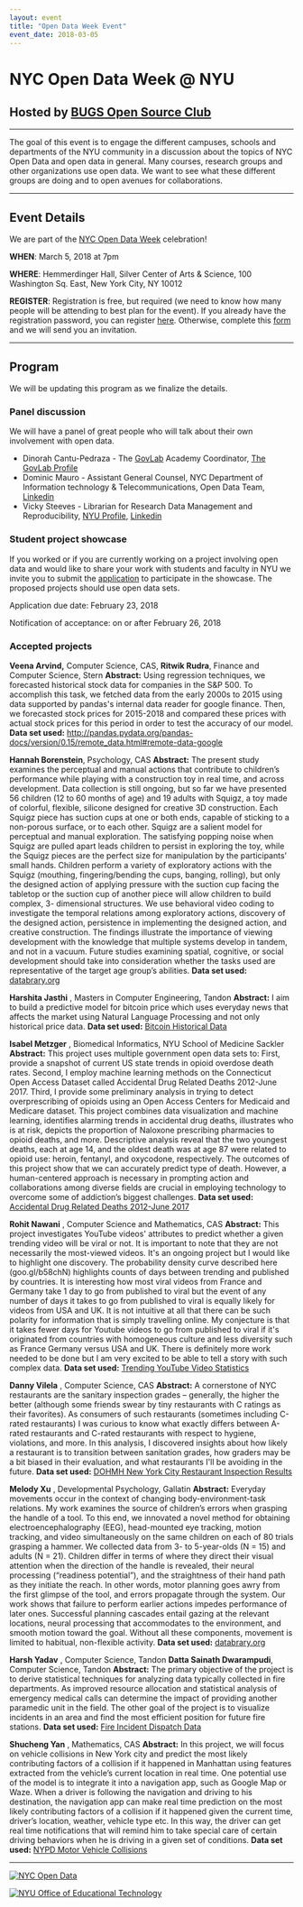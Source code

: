 ```yaml
---
layout: event
title: "Open Data Week Event"
event_date: 2018-03-05
---
```


# NYC Open Data Week @ NYU
## Hosted by [BUGS Open Source Club](https://bugs-nyu.github.io/)

--------------------------------------------------------------

The goal of this event is to engage the different campuses, schools and
departments of the NYU community in a discussion about the topics of NYC
Open Data and open data in general. Many courses, research groups and
other organizations use open data. We want to see what these different
groups are doing and to open avenues for collaborations.

--------------------------------------------------------------

## Event Details

We are part of the [NYC Open Data Week](https://www.open-data.nyc/)
celebration!

**WHEN**: March 5, 2018 at 7pm

**WHERE**: Hemmerdinger Hall, Silver Center of Arts & Science, 100
Washington Sq. East, New York City, NY 10012

**REGISTER**: Registration is free, but required (we need to know how many
people will be attending to best plan for the event). If you already
have the registration password, you can register
[here](https://www.eventbrite.com/e/nyc-open-data-week-nyu-hosted-by-bugs-tickets-42397663553).
Otherwise, complete this [form](https://goo.gl/forms/jGNMekxQ52ucYwbz1)
and we will send you an invitation.

--------------------------------------------------------------

## Program

We will be updating this program as we finalize the details.

### Panel discussion

We will have a panel of great people who will talk about their own
involvement with open data.

- Dinorah Cantu-Pedraza - The [GovLab](http://www.thegovlab.org/) Academy Coordinator, [The GovLab Profile](http://www.thegovlab.org/team.html#dinorah-cantu-pedraza)
- Dominic Mauro - Assistant General Counsel, NYC Department of Information technology & Telecommunications, Open Data Team, [Linkedin](https://www.linkedin.com/in/dominicmauro/)
- Vicky Steeves - Librarian for Research Data Management and Reproducibility, [NYU Profile](https://library.nyu.edu/people/victoria-steeves/), [Linkedin](https://www.linkedin.com/in/victoriaisteeves/)


### Student project showcase

If you worked or if you are currently working on a project involving
open data and would like to share your work with students and faculty in
NYU we invite you to submit the
[application](https://goo.gl/forms/jGNMekxQ52ucYwbz1) to participate in
the showcase. The proposed projects should use open data sets.

Application due date: February 23, 2018

Notification of acceptance: on or after February 26, 2018

### Accepted projects

**Veena Arvind,** Computer Science, CAS,
**Ritwik Rudra**, Finance and Computer Science, Stern
**Abstract:** Using regression techniques, we forecasted historical stock data for companies in the S&P 500. To accomplish this task, we
fetched data from the early 2000s to 2015 using data supported by pandas's internal data reader for google finance. Then, we forecasted
stock prices for 2015-2018 and compared these prices with actual stock prices for this period in order to test the accuracy of our model.
**Data set used:**
<http://pandas.pydata.org/pandas-docs/version/0.15/remote_data.html#remote-data-google>

**Hannah Borenstein**, Psychology, CAS
**Abstract:** The present study examines the perceptual and manual actions that contribute to children’s performance while playing with a
construction toy in real time, and across development. Data collection is still ongoing, but so far we have presented 56 children (12 to 60
months of age) and 19 adults with Squigz, a toy made of colorful, flexible, silicone designed for creative 3D construction. Each Squigz piece has suction cups at one or both ends, capable of sticking to a non-porous surface, or to each other. Squigz are a salient model for perceptual and manual exploration. The satisfying popping noise when Squigz are pulled apart leads children to persist in exploring the toy,
while the Squigz pieces are the perfect size for manipulation by the participants’ small hands. Children perform a variety of exploratory
actions with the Squigz (mouthing, fingering/bending the cups, banging, rolling), but only the designed action of applying pressure with the
suction cup facing the tabletop or the suction cup of another piece will allow children to build complex, 3- dimensional structures. We use
behavioral video coding to investigate the temporal relations among exploratory actions, discovery of the designed action, persistence in
implementing the designed action, and creative construction. The findings illustrate the importance of viewing development with the knowledge that multiple systems develop in tandem, and not in a vacuum. Future studies examining spatial, cognitive, or social development should take into consideration whether the tasks used are representative of the target age group’s abilities.
**Data set used:** [databrary.org](https://nyu.databrary.org/)

**Harshita Jasthi** , Masters in Computer Engineering, Tandon
**Abstract:** I aim to build a predictive model for bitcoin price which uses everyday news that affects the market using Natural Language
Processing and not only historical price data.
**Data set used:** [Bitcoin Historical
Data](https://www.kaggle.com/mczielinski/bitcoin-historical-data)

**Isabel Metzger** , Biomedical Informatics, NYU School of Medicine
Sackler
**Abstract:** This project uses multiple government open data sets to: First, provide a snapshot of current US state trends in opioid overdose
death rates. Second, I employ machine learning methods on the Connecticut Open Access Dataset called Accidental Drug Related Deaths 2012-June 2017. Third, I provide some preliminary analysis in trying to detect overprescribing of opioids using an Open Access Centers for Medicaid and Medicare dataset. This project combines data visualization and machine learning, identifies alarming trends in accidental drug deaths, illustrates who is at risk, depicts the proportion of Naloxone prescribing pharmacies to opioid deaths, and more. Descriptive analysis reveal that the two youngest deaths, each at age 14, and the oldest death was at age 87 were related to opioid use: heroin, fentanyl, and oxycodone, respectively. The outcomes of this project show that we can accurately predict type of death. However, a human-centered approach is necessary in prompting action and collaborations among diverse fields are crucial in employing technology to overcome some of addiction’s biggest challenges.
**Data set used:** [Accidental Drug Related Deaths 2012-June
2017](https://catalog.data.gov/dataset/accidental-drug-related-deaths-january-2012-sept-2015)

**Rohit Nawani** , Computer Science and Mathematics, CAS
**Abstract:** This project investigates YouTube videos' attributes to predict whether a given trending video will be viral or not. It is important to note that they are not necessarily the most-viewed videos. It's an ongoing project but I would like to highlight one discovery. The probability density curve described here (goo.gl/b58chN) highlights counts of days between trending and published by countries. It is interesting how most viral videos from France and Germany take 1 day to go from published to viral but the event of any number of days it takes to go from published to viral is equally likely for videos from USA and UK. It is not intuitive at all that there can be such polarity for information that is simply travelling online. My conjecture is that it takes fewer days for Youtube videos to go from published to viral if it's originated from countries with homogeneous culture and less diversity such as France Germany versus USA and UK. There is definitely more work needed to be done but I am very excited to be able to tell a story with such complex data.
**Data set used:** [Trending YouTube Video
Statistics](https://www.kaggle.com/datasnaek/youtube-new)

**Danny Vilela** , Computer Science, CAS
**Abstract:** A cornerstone of NYC restaurants are the sanitary inspection grades – generally, the higher the better (although some friends swear by tiny restaurants with C ratings as their favorites). As consumers of such restaurants (sometimes including C-rated restaurants) I was curious to know what exactly differs between A-rated restaurants and C-rated restaurants with respect to hygiene, violations, and more. In this analysis, I discovered insights about how likely a restaurant is to transition between sanitation grades, how graders may be a bit biased in their evaluation, and what restaurants I'll be avoiding in the future.
**Data set used:** [DOHMH New York City Restaurant Inspection
Results](https://data.cityofnewyork.us/Health/DOHMH-New-York-City-Restaurant-Inspection-Results/43nn-pn8j)

**Melody Xu** , Developmental Psychology, Gallatin
**Abstract:** Everyday movements occur in the context of changing body-environment-task relations. My work examines the source of children’s errors when grasping the handle of a tool. To this end, we innovated a novel method for obtaining electroencephalography (EEG), head-mounted eye tracking, motion tracking, and video simultaneously on the same children on each of 80 trials grasping a hammer. We collected data from 3- to 5-year-olds (N = 15) and adults (N = 21). Children differ in terms of where they direct their visual attention when the direction of the handle is revealed, their neural processing (“readiness potential”), and the straightness of their hand path as they initiate the reach. In other words, motor planning goes awry from the first glimpse of the tool, and errors propagate through the system. Our work shows that failure to perform earlier actions impedes performance of later ones. Successful planning cascades entail gazing at the relevant locations, neural processing that accommodates to the environment, and smooth motion toward the goal. Without all these components, movement is limited to habitual, non-flexible activity.
**Data set used:** [databrary.org](https://nyu.databrary.org/)

**Harsh Yadav** , Computer Science, Tandon
**Datta Sainath Dwarampudi**, Computer Science, Tandon
**Abstract:** The primary objective of the project is to derive statistical techniques for analyzing data typically collected in fire departments. As improved resource allocation and statistical analysis of emergency medical calls can determine the impact of providing another
paramedic unit in the field. The other goal of the project is to visualize incidents in an area and find the most efficient position for
future fire stations.
**Data set used:** [Fire Incident Dispatch
Data](https://data.cityofnewyork.us/Public-Safety/Fire-Incident-Dispatch-Data/8m42-w767)

**Shucheng Yan** , Mathematics, CAS
**Abstract:** In this project, we will focus on vehicle collisions in New York city and predict the most likely contributing factors of a collision if it happened in Manhattan using features extracted from the vehicle’s current location in real time. One potential use of the model is to integrate it into a navigation app, such as Google Map or Waze. When a driver is following the navigation and driving to his destination, the navigation app can make real time prediction on the most likely contributing factors of a collision if it happened given the current time, driver’s location, weather, vehicle type etc. In this way, the driver can get real time notifications that will remind him to take special care of certain driving behaviors when he is driving in a given set of conditions.
**Data set used:** [NYPD Motor Vehicle
Collisions](https://data.cityofnewyork.us/Public-Safety/NYPD-Motor-Vehicle-Collisions/h9gi-nx95/data)

------------------------------------------------------------------------

[![NYC Open
Data](https://www.open-data.nyc/wp-content/uploads/2018/01/NYCOpenData_Logo-1-300x52.png)](https://opendata.cityofnewyork.us/)

[![NYU Office of Educational
Technology](https://18798-presscdn-pagely.netdna-ssl.com/fas-edtech/wp-content/uploads/sites/354/2014/09/logoNav3.png)](https://wp.nyu.edu/fas-edtech//)
